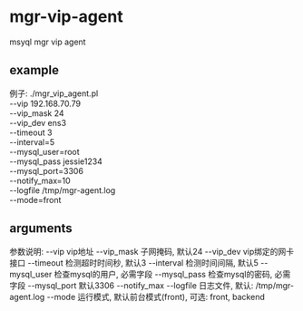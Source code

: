 # mgr-vip-agent
msyql mgr vip agent


## example

例子:
./mgr_vip_agent.pl \
   --vip 192.168.70.79 \
   --vip_mask 24 \
   --vip_dev ens3 \
   --timeout 3 \
   --interval=5 \
   --mysql_user=root \
   --mysql_pass jessie1234 \
   --mysql_port=3306 \
   --notify_max=10 \
   --logfile /tmp/mgr-agent.log \
   --mode=front

## arguments
参数说明:
   --vip        vip地址
   --vip_mask   子网掩码, 默认24
   --vip_dev    vip绑定的网卡接口
   --timeout    检测超时时间秒, 默认3
   --interval   检测时间间隔, 默认5
   --mysql_user 检查mysql的用户, 必需字段
   --mysql_pass 检查mysql的密码, 必需字段
   --mysql_port 默认3306
   --notify_max
   --logfile    日志文件, 默认: /tmp/mgr-agent.log
   --mode       运行模式, 默认前台模式(front), 可选: front, backend

